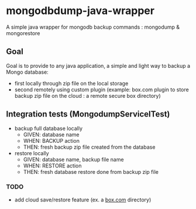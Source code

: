 # mongodbdump-java-wrapper
A simple java wrapper for mongodb backup commands : mongodump & mongorestore

## Goal
Goal is to provide to any java application, a simple and light way to backup a Mongo database:
- first locally through zip file on the local storage
- second remotely using custom plugin (example: box.com plugin to store backup zip file on the cloud : a remote secure box directory)

## Integration tests (MongodumpServiceITest)
- backup full database locally
  -  GIVEN: database name
  -  WHEN: BACKUP action
  -  THEN: fresh backup zip file created from the database
- restore locally
  -  GIVEN: database name, backup file name
  -  WHEN: RESTORE action
  -  THEN: fresh database restore done from backup zip file

### TODO
 - add cloud save/restore feature (ex. a [box.com](https://www.box.com/) directory)